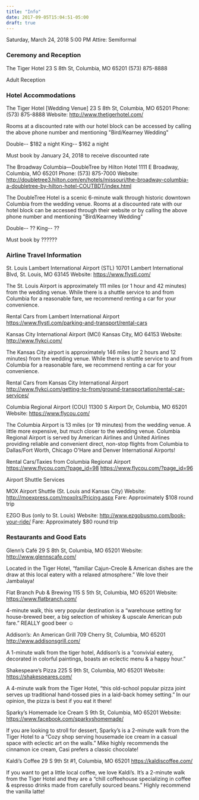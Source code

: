 ```yaml
---
title: "Info"
date: 2017-09-05T15:04:51-05:00
draft: true
---
```



Saturday, March 24, 2018
5:00 PM
Attire: Semiformal
 
### Ceremony and Reception
The Tiger Hotel
23 S 8th St, Columbia, MO 65201
(573) 875-8888
 
Adult Reception


### Hotel Accommodations

The Tiger Hotel [Wedding Venue]
23 S 8th St, Columbia, MO 65201
Phone: (573) 875-8888
Website: http://www.thetigerhotel.com/

Rooms at a discounted rate with our hotel block can be accessed by calling the above phone number and mentioning "Bird/Kearney Wedding"

Double-- $182 a night
King-- $162 a night

Must book by January 24, 2018 to receive discounted rate

The Broadway Columbia—DoubleTree by Hilton Hotel
1111 E Broadway, Columbia, MO 65201
Phone: (573) 875-7000
Website: http://doubletree3.hilton.com/en/hotels/missouri/the-broadway-columbia-a-doubletree-by-hilton-hotel-COUTBDT/index.html

The DoubleTree Hotel is a scenic 6-minute walk through historic downtown Columbia from the wedding venue. Rooms at a discounted rate with our hotel block can be accessed through their website or by calling the above phone number and mentioning "Bird/Kearney Wedding"

Double-- ??
King-- ??

Must book by ??????

### Airline Travel Information

St. Louis Lambert International Airport (STL)
10701 Lambert International Blvd, St. Louis, MO 63145
Website: https://www.flystl.com/

The St. Louis Airport is approximately 111 miles (or 1 hour and 42 minutes) from the wedding venue. While there is a shuttle service to and from Columbia for a reasonable fare, we recommend renting a car for your convenience. 

Rental Cars from Lambert International Airport
https://www.flystl.com/parking-and-transport/rental-cars

Kansas City International Airport (MCI)
Kansas City, MO 64153
Website: http://www.flykci.com/

The Kansas City airport is approximately 146 miles (or 2 hours and 12 minutes) from the wedding venue. While there is shuttle service to and from Columbia for a reasonable fare, we recommend renting a car for your convenience. 

Rental Cars from Kansas City International Airport
http://www.flykci.com/getting-to-from/ground-transportation/rental-car-services/

Columbia Regional Airport (COU)
11300 S Airport Dr, Columbia, MO 65201
Website: https://www.flycou.com/

The Columbia Airport is 13 miles (or 19 minutes) from the wedding venue. A little more expensive, but much closer to the wedding venue. Columbia Regional Airport is served by American Airlines and United Airlines providing reliable and convenient direct, non-stop flights from Columbia to Dallas/Fort Worth, Chicago O'Hare and Denver International Airports! 

Rental Cars/Taxies from Columbia Regional Airport
https://www.flycou.com/?page_id=98
https://www.flycou.com/?page_id=96

Airport Shuttle Services

MOX Airport Shuttle (St. Louis and Kansas City)
Website: http://moexpress.com/moxolrs/Pricing.aspx 
Fare: Approximately $108 round trip

EZGO Bus (only to St. Louis)
Website: http://www.ezgobusmo.com/book-your-ride/ 
Fare: Approximately $80 round trip

### Restaurants and Good Eats

Glenn’s Café
29 S 8th St, Columbia, MO 65201
Website: http://www.glennscafe.com/

Located in the Tiger Hotel, “familiar Cajun-Creole & American dishes are the draw at this local eatery with a relaxed atmosphere.” We love their Jambalaya!

Flat Branch Pub & Brewing
115 S 5th St, Columbia, MO 65201
Website: https://www.flatbranch.com/

4-minute walk, this very popular destination is a “warehouse setting for house-brewed beer, a big selection of whiskey & upscale American pub fare.” REALLY good beer ☺

Addison’s: An American Grill
709 Cherry St, Columbia, MO 65201
http://www.addisonsgrill.com/

A 1-minute walk from the tiger hotel, Addison’s is a “convivial eatery, decorated in colorful paintings, boasts an eclectic menu & a happy hour.”

Shakespeare’s Pizza
225 S 9th St, Columbia, MO 65201
Website: https://shakespeares.com/

A 4-minute walk from the Tiger Hotel, “this old-school popular pizza joint serves up traditional hand-tossed pies in a laid-back homey setting.” In our opinion, the pizza is best if you eat it there!

Sparky’s Homemade Ice Cream
S 9th St, Columbia, MO 65201
Website: https://www.facebook.com/sparkyshomemade/

If you are looking to stroll for dessert, Sparky’s is a 2-minute walk from the Tiger Hotel to a “Cozy shop serving housemade ice cream in a casual space with eclectic art on the walls.” Mike highly recommends the cinnamon ice cream, Casi prefers a classic chocolate!

Kaldi’s Coffee
29 S 9th St #1, Columbia, MO 65201
https://kaldiscoffee.com/

If you want to get a little local coffee, we love Kaldi’s. It’s a 2-minute walk from the Tiger Hotel and they are a “chill coffeehouse specializing in coffee & espresso drinks made from carefully sourced beans.” Highly recommend the vanilla latte!


